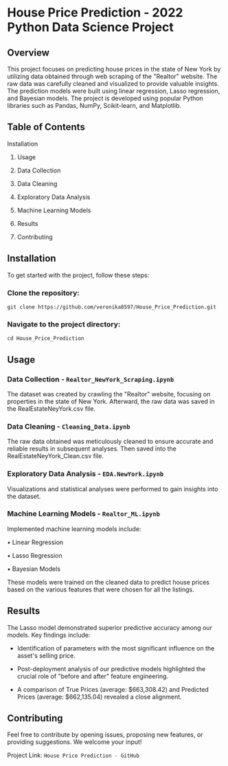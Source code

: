 # House Price Prediction - 2022 Python Data Science Project

## Overview
This project focuses on predicting house prices in the state of New York by utilizing data obtained through web scraping of the "Realtor" website. The raw data was carefully cleaned and visualized to provide valuable insights. The prediction models were built using linear regression, Lasso regression, and Bayesian models. The project is developed using popular Python libraries such as Pandas, NumPy, Scikit-learn, and Matplotlib.

## Table of Contents
Installation

1.  Usage

2.  Data Collection

3.  Data Cleaning

4.  Exploratory Data Analysis

5.  Machine Learning Models

6.  Results

7.  Contributing


## Installation
To get started with the project, follow these steps:

### Clone the repository:
```git clone https://github.com/veronika8597/House_Price_Prediction.git```

### Navigate to the project directory:
```cd House_Price_Prediction```

## Usage
### Data Collection - ```Realtor_NewYork_Scraping.ipynb```
The dataset was created by crawling the "Realtor" website, focusing on properties in the state of New York. 
Afterward, the raw data was saved in the RealEstateNeyYork.csv file.

### Data Cleaning - ```Cleaning_Data.ipynb```
The raw data obtained was meticulously cleaned to ensure accurate and reliable results in subsequent analyses. 
Then saved into the RealEstateNeyYork_Clean.csv file.

### Exploratory Data Analysis - ```EDA.NewYork.ipynb```
Visualizations and statistical analyses were performed to gain insights into the dataset. 

### Machine Learning Models - ```Realtor_ML.ipynb```
Implemented machine learning models include:

•  Linear Regression

•  Lasso Regression

•  Bayesian Models

These models were trained on the cleaned data to predict house prices based on the various features that were chosen for all the listings. 

## Results
The Lasso model demonstrated superior predictive accuracy among our models. Key findings include:
*  Identification of parameters with the most significant influence on the asset's selling price.

*  Post-deployment analysis of our predictive models highlighted the crucial role of "before and after" feature engineering.

*  A comparison of True Prices (average: $663,308.42) and Predicted Prices (average: $662,135.04) revealed a close alignment.

## Contributing
Feel free to contribute by opening issues, proposing new features, or providing suggestions. We welcome your input!

Project Link: ```House Price Prediction - GitHub```

